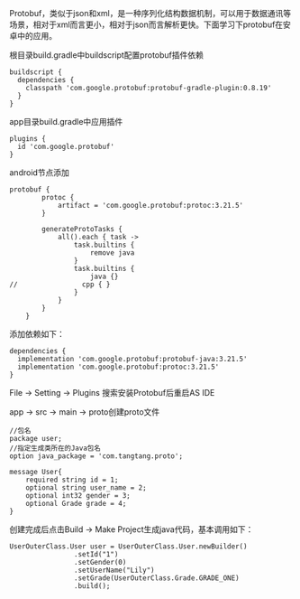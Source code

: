 Protobuf，类似于json和xml，是一种序列化结构数据机制，可以用于数据通讯等场景，相对于xml而言更小，相对于json而言解析更快。下面学习下protobuf在安卓中的应用。

根目录build.gradle中buildscript配置protobuf插件依赖

```
buildscript {
  dependencies {
    classpath 'com.google.protobuf:protobuf-gradle-plugin:0.8.19'
  }
}
```

app目录build.gradle中应用插件 

```
plugins {
  id 'com.google.protobuf'
}
```

android节点添加

```
protobuf {
        protoc {
            artifact = 'com.google.protobuf:protoc:3.21.5'
        }

        generateProtoTasks {
            all().each { task ->
                task.builtins {
                    remove java
                }
                task.builtins {
                    java {}
//                cpp { }
                }
            }
        }
    }
```

添加依赖如下：

```
dependencies {
  implementation 'com.google.protobuf:protobuf-java:3.21.5'
  implementation 'com.google.protobuf:protoc:3.21.5'
}
```

File -> Setting -> Plugins 搜索安装Protobuf后重启AS IDE



app -> src -> main -> proto创建proto文件

```
//包名
package user;
//指定生成类所在的Java包名
option java_package = 'com.tangtang.proto';

message User{
    required string id = 1;
    optional string user_name = 2;
    optional int32 gender = 3;
    optional Grade grade = 4;
}
```

创建完成后点击Build -> Make Project生成java代码，基本调用如下：

```
UserOuterClass.User user = UserOuterClass.User.newBuilder()
                .setId("1")
                .setGender(0)
                .setUserName("Lily")
                .setGrade(UserOuterClass.Grade.GRADE_ONE)
                .build();
```

